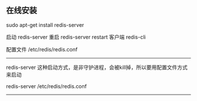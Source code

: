 ## 在线安装

sudo apt-get install redis-server


启动  redis-server
重启  redis-server restart
客户端  redis-cli



配置文件
/etc/redis/redis.conf


---

redis-server 这种启动方式，是非守护进程，会被kill掉，所以要用配置文件方式来启动

redis-server /etc/redis/redis.conf




---
